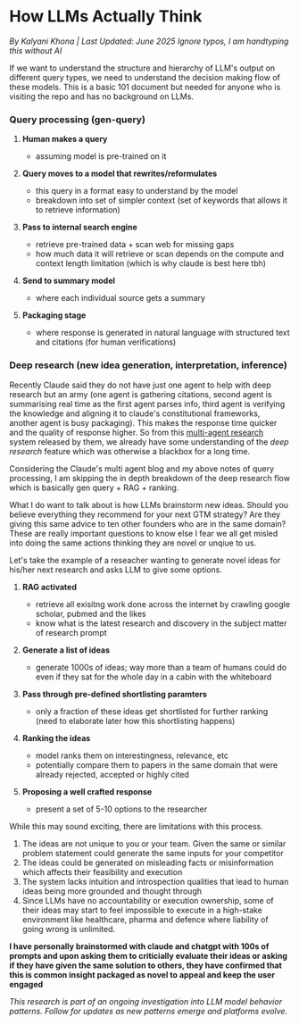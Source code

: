 # How LLMs Actually Think
*By Kalyani Khona | Last Updated: June 2025*
*Ignore typos, I am handtyping this without AI*

If we want to understand the structure and hierarchy of LLM's output on different query types, we need to understand the decision making flow of these models. This is a basic 101 document but needed for anyone who is visiting the repo and has no background on LLMs.

### Query processing (gen-query)

1. **Human makes a query**
   - assuming model is pre-trained on it

3. **Query moves to a model that rewrites/reformulates**
   - this query in a format easy to understand by the model
   - breakdown into set of simpler context (set of keywords that allows it to retrieve information)

4. **Pass to internal search engine**
   - retrieve pre-trained data + scan web for missing gaps
   - how much data it will retrieve or scan depends on the compute and context length limitation (which is why claude is best here tbh)

5. **Send to summary model**
   - where each individual source gets a summary

6. **Packaging stage**
   - where response is generated in natural language with structured text and citations (for human verifications)
  
### Deep research (new idea generation, interpretation, inference)

Recently Claude said they do not have just one agent to help with deep research but an army (one agent is gathering citations, second agent is summarising real time as the first agent parses info, third agent is verifying the knowledge and aligning it to claude's constitutional frameworks, another agent is busy packaging). This makes the response time quicker and the quality of response higher. So from this [multi-agent research](https://www.anthropic.com/engineering/built-multi-agent-research-system) system released by them, we already have some understanding of the *deep research* feature which was otherwise a blackbox for a long time. 

Considering the Claude's multi agent blog and my above notes of query processing, I am skipping the in depth breakdown of the deep research flow which is basically gen query + RAG + ranking.

What I do want to talk about is how LLMs brainstorm new ideas. Should you believe everything they recommend for your next GTM strategy? Are they giving this same advice to ten other founders who are in the same domain? These are really important questions to know else I fear we all get misled into doing the same actions thinking they are novel or unqiue to us. 

Let's take the example of a reseacher wanting to generate novel ideas for his/her next research and asks LLM to give some options.

1. **RAG activated**
   - retrieve all exisitng work done across the internet by crawling google scholar, pubmed and the likes
   - know what is the latest research and discovery in the subject matter of research prompt

3. **Generate a list of ideas**
   - generate 1000s of ideas; way more than a team of humans could do even if they sat for the whole day in a cabin with the whiteboard
     
4. **Pass through pre-defined shortlisting paramters**
   - only a fraction of these ideas get shortlisted for further ranking (need to elaborate later how this shortlisting happens)

5. **Ranking the ideas**
   - model ranks them on interestingness, relevance, etc
   - potentially compare them to papers in the same domain that were already rejected, accepted or highly cited

6. **Proposing a well crafted response**
   - present a set of 5-10 options to the researcher
  
While this may sound exciting, there are limitations with this process. 

1. The ideas are not unique to you or your team. Given the same or similar problem statement could generate the same inputs for your competitor
2. The ideas could be generated on misleading facts or misinformation which affects their feasibility and execution
3. The system lacks intuition and introspection qualities that lead to human ideas being more grounded and thought through
4. Since LLMs have no accountability or execution ownership, some of their ideas may start to feel impossible to execute in a high-stake environment like healthcare, pharma and defence where liability of going wrong is unlimited.

**I have personally brainstormed with claude and chatgpt with 100s of prompts and upon asking them to criticially evaluate their ideas or asking if they have given the same solution to others, they have confirmed that this is common insight packaged as novel to appeal and keep the user engaged**



*This research is part of an ongoing investigation into LLM model behavior patterns. Follow for updates as new patterns emerge and platforms evolve.*

